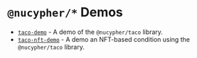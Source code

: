 # `@nucypher/*` Demos

- [`taco-demo`](./taco-demo) - A demo of the `@nucypher/taco` library.
- [`taco-nft-demo`](./taco-nft-demo) - A demo an NFT-based condition using the
  `@nucypher/taco` library.

